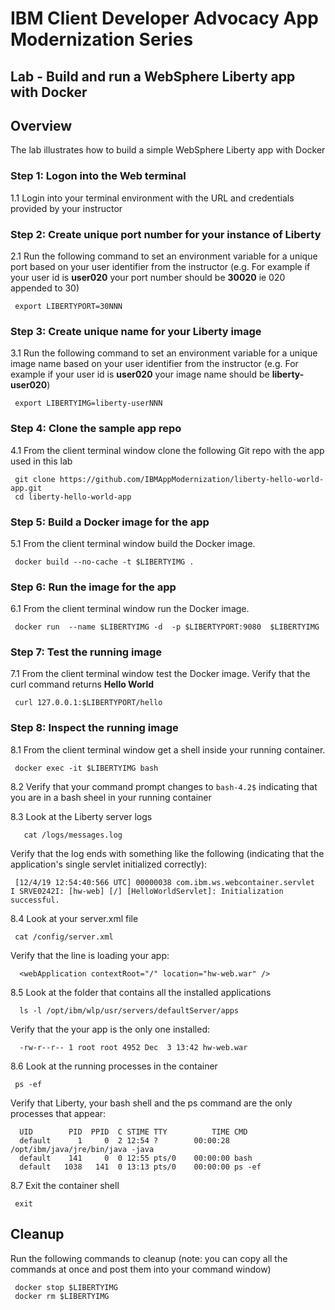 # IBM Client Developer Advocacy App Modernization Series

## Lab - Build and run a  WebSphere Liberty app with Docker

## Overview

The lab illustrates how to build a simple WebSphere Liberty app with Docker


### Step 1: Logon into the Web terminal
1.1 Login into your terminal environment with the URL and credentials provided by your instructor


### Step 2: Create unique port number for your instance of Liberty

2.1 Run the following command to set an environment variable for a unique port based on your user identifier from the instructor (e.g. For example if your user id is **user020** your port number should be **30020**  ie 020 appended to 30)

  ```
   export LIBERTYPORT=30NNN
  ```

### Step 3: Create unique name  for your Liberty image

3.1 Run the following command to set an environment variable for a unique image name based on your user identifier from the instructor (e.g. For example if your user id is **user020** your image name  should be **liberty-user020**)

  ```
   export LIBERTYIMG=liberty-userNNN
  ```

### Step 4: Clone the sample  app repo

4.1  From the client terminal window clone the following Git repo with the app used in this lab

  ```
   git clone https://github.com/IBMAppModernization/liberty-hello-world-app.git
   cd liberty-hello-world-app
  ```

### Step 5: Build a Docker image for the app

5.1 From the client terminal window build the Docker image.

  ```
   docker build --no-cache -t $LIBERTYIMG .
  ```

### Step 6: Run the  image for the app

6.1 From the client terminal window run the Docker image.

  ```
   docker run  --name $LIBERTYIMG -d  -p $LIBERTYPORT:9080  $LIBERTYIMG
  ```

### Step 7: Test the running  image

7.1 From the client terminal window test the Docker image. Verify that the curl command returns **Hello World**

  ```
   curl 127.0.0.1:$LIBERTYPORT/hello
  ```

### Step 8: Inspect the  running  image

8.1 From the client terminal window get a shell inside your running container.

  ```
   docker exec -it $LIBERTYIMG bash
  ```

8.2 Verify that your command prompt changes to ```bash-4.2$``` indicating that you are in a bash sheel in your running container

8.3 Look at the Liberty server logs

  ```
     cat /logs/messages.log
  ```
  Verify that  the log ends with something like the following (indicating that the application's single  servlet initialized correctly):

  ```
   [12/4/19 12:54:40:566 UTC] 00000038 com.ibm.ws.webcontainer.servlet   I SRVE0242I: [hw-web] [/] [HelloWorldServlet]: Initialization successful.
  ```

8.4 Look at your server.xml file

  ```
   cat /config/server.xml
  ```   
  Verify that the line is loading your app:
  ```
    <webApplication contextRoot="/" location="hw-web.war" />
  ```
8.5 Look at the folder that contains  all the installed applications

  ```
    ls -l /opt/ibm/wlp/usr/servers/defaultServer/apps
  ```   
  Verify that the your app is the only one installed:
  ```
    -rw-r--r-- 1 root root 4952 Dec  3 13:42 hw-web.war
  ```    

8.6 Look at the running processes in the container

  ```
   ps -ef
  ```   

  Verify that Liberty, your bash shell and the ps command are the only processes that appear:
  ```
    UID        PID  PPID  C STIME TTY          TIME CMD
    default      1     0  2 12:54 ?        00:00:28 /opt/ibm/java/jre/bin/java -java
    default    141     0  0 12:55 pts/0    00:00:00 bash
    default   1038   141  0 13:13 pts/0    00:00:00 ps -ef
  ```    
8.7 Exit the container shell

  ```
   exit
  ```

## Cleanup

Run the following commands to cleanup (note: you can copy all the commands at once and post them into your command window)

   ```
    docker stop $LIBERTYIMG
    docker rm $LIBERTYIMG
   ```
